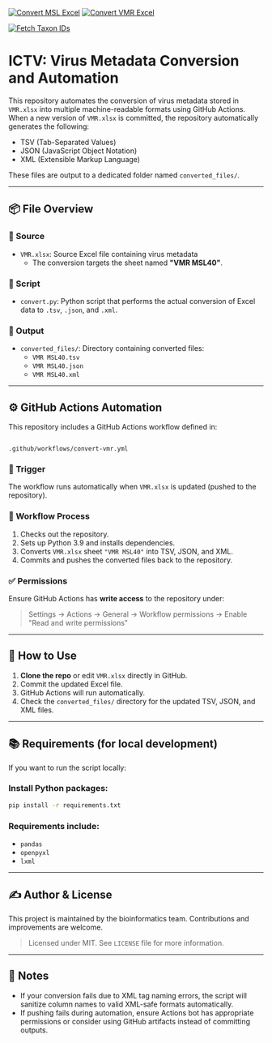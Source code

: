[![Convert MSL Excel](https://github.com/bio-informatician/ICTV/actions/workflows/convert-msl.yml/badge.svg)](https://github.com/bio-informatician/ICTV/actions/workflows/convert-msl.yml)   [![Convert VMR Excel](https://github.com/bio-informatician/ICTV/actions/workflows/convert-vmr.yml/badge.svg)](https://github.com/bio-informatician/ICTV/actions/workflows/convert-vmr.yml)   

[![Fetch Taxon IDs](https://github.com/bio-informatician/ICTV/actions/workflows/fetch_taxids.yml/badge.svg)](https://github.com/bio-informatician/ICTV/actions/workflows/fetch_taxids.yml)
# ICTV: Virus Metadata Conversion and Automation

This repository automates the conversion of virus metadata stored in `VMR.xlsx` into multiple machine-readable formats using GitHub Actions. When a new version of `VMR.xlsx` is committed, the repository automatically generates the following:

- TSV (Tab-Separated Values)
- JSON (JavaScript Object Notation)
- XML (Extensible Markup Language)

These files are output to a dedicated folder named `converted_files/`.

---

## 📦 File Overview

### 📂 Source

- `VMR.xlsx`: Source Excel file containing virus metadata
  - The conversion targets the sheet named **"VMR MSL40"**.

### 🧮 Script

- `convert.py`: Python script that performs the actual conversion of Excel data to `.tsv`, `.json`, and `.xml`.

### 📁 Output

- `converted_files/`: Directory containing converted files:
  - `VMR MSL40.tsv`
  - `VMR MSL40.json`
  - `VMR MSL40.xml`

---

## ⚙️ GitHub Actions Automation

This repository includes a GitHub Actions workflow defined in:

```

.github/workflows/convert-vmr.yml

````

### 🔁 Trigger

The workflow runs automatically when `VMR.xlsx` is updated (pushed to the repository).

### 🔨 Workflow Process

1. Checks out the repository.
2. Sets up Python 3.9 and installs dependencies.
3. Converts `VMR.xlsx` sheet `"VMR MSL40"` into TSV, JSON, and XML.
4. Commits and pushes the converted files back to the repository.

### ✅ Permissions

Ensure GitHub Actions has **write access** to the repository under:
> Settings → Actions → General → Workflow permissions → Enable "Read and write permissions"

---

## 🚀 How to Use

1. **Clone the repo** or edit `VMR.xlsx` directly in GitHub.
2. Commit the updated Excel file.
3. GitHub Actions will run automatically.
4. Check the `converted_files/` directory for the updated TSV, JSON, and XML files.

---

## 📚 Requirements (for local development)

If you want to run the script locally:

### Install Python packages:

```bash
pip install -r requirements.txt
````

### Requirements include:

* `pandas`
* `openpyxl`
* `lxml`

---

## ✍️ Author & License

This project is maintained by the bioinformatics team. Contributions and improvements are welcome.

> Licensed under MIT. See `LICENSE` file for more information.

---

## 🧠 Notes

* If your conversion fails due to XML tag naming errors, the script will sanitize column names to valid XML-safe formats automatically.
* If pushing fails during automation, ensure Actions bot has appropriate permissions or consider using GitHub artifacts instead of committing outputs.
